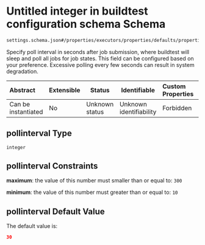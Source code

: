 # Untitled integer in buildtest configuration schema Schema

```txt
settings.schema.json#/properties/executors/properties/defaults/properties/pollinterval
```

Specify poll interval in seconds after job submission, where buildtest will sleep and poll all jobs for job states. This field can be configured based on your preference. Excessive polling every few seconds can result in system degradation. 


| Abstract            | Extensible | Status         | Identifiable            | Custom Properties | Additional Properties | Access Restrictions | Defined In                                                                   |
| :------------------ | ---------- | -------------- | ----------------------- | :---------------- | --------------------- | ------------------- | ---------------------------------------------------------------------------- |
| Can be instantiated | No         | Unknown status | Unknown identifiability | Forbidden         | Allowed               | none                | [settings.schema.json\*](../out/settings.schema.json "open original schema") |

## pollinterval Type

`integer`

## pollinterval Constraints

**maximum**: the value of this number must smaller than or equal to: `300`

**minimum**: the value of this number must greater than or equal to: `10`

## pollinterval Default Value

The default value is:

```json
30
```
